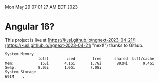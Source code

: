 Mon May 29 07:01:27 AM EDT 2023

# Angular 16?


This project is live at [https://kusl.github.io/ngnext-2023-04-21/](https://kusl.github.io/ngnext-2023-04-21/ "next!") thanks to Github.

```bash
System Memory
               total        used        free      shared  buff/cache   available
Mem:            15Gi       4.1Gi       1.7Gi       893Mi       9.4Gi         9Gi
Swap:          8.0Gi       1.0Gi       7.0Gi
System Storage
691M	.
```
```bash
